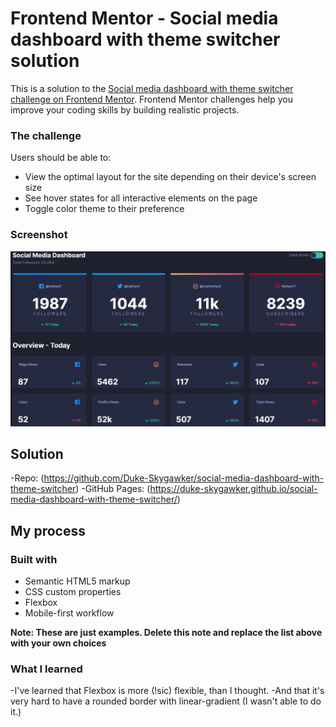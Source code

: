 # Frontend Mentor - Social media dashboard with theme switcher solution

This is a solution to the [Social media dashboard with theme switcher challenge on Frontend Mentor](https://www.frontendmentor.io/challenges/social-media-dashboard-with-theme-switcher-6oY8ozp_H). Frontend Mentor challenges help you improve your coding skills by building realistic projects.

### The challenge

Users should be able to:

- View the optimal layout for the site depending on their device's screen size
- See hover states for all interactive elements on the page
- Toggle color theme to their preference

### Screenshot

![](./dashboard_screen.jpg)

## Solution

-Repo: (https://github.com/Duke-Skygawker/social-media-dashboard-with-theme-switcher)
-GitHub Pages: (https://duke-skygawker.github.io/social-media-dashboard-with-theme-switcher/)

## My process

### Built with

- Semantic HTML5 markup
- CSS custom properties
- Flexbox
- Mobile-first workflow

**Note: These are just examples. Delete this note and replace the list above with your own choices**

### What I learned

-I've learned that Flexbox is more (!sic) flexible, than I thought.
-And that it's very hard to have a rounded border with linear-gradient (I wasn't able to do it.)
